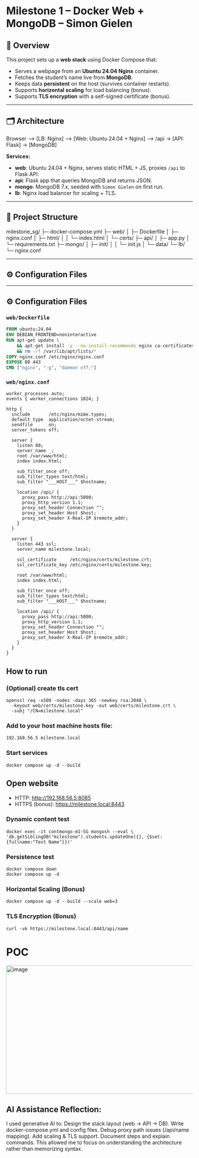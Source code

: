 # Milestone 1 – Docker Web + MongoDB – Simon Gielen

## 📌 Overview
This project sets up a **web stack** using Docker Compose that:
- Serves a webpage from an **Ubuntu 24.04 Nginx** container.
- Fetches the student’s name live from **MongoDB**.
- Keeps data **persistent** on the host (survives container restarts).
- Supports **horizontal scaling** for load balancing (bonus).
- Supports **TLS encryption** with a self-signed certificate (bonus).

---

## 🗂 Architecture
Browser --> [LB: Nginx] --> [Web: Ubuntu 24.04 + Nginx]
--> /api -> [API: Flask] -> [MongoDB]


**Services:**
- **web**: Ubuntu 24.04 + Nginx, serves static HTML + JS, proxies `/api` to Flask API.
- **api**: Flask app that queries MongoDB and returns JSON.
- **mongo**: MongoDB 7.x, seeded with `Simon Gielen` on first run.
- **lb**: Nginx load balancer for scaling + TLS.

---

## 📁 Project Structure
milestone_sg/
├─ docker-compose.yml
├─ web/
│ ├─ Dockerfile
│ ├─ nginx.conf
│ ├─ html/
│ │ └─ index.html
│ └─ certs/
├─ api/
│ ├─ app.py
│ └─ requirements.txt
├─ mongo/
│ ├─ init/
│ │ └─ init.js
│ └─ data/
└─ lb/
└─ nginx.conf


---

## ⚙ Configuration Files


---

## ⚙ Configuration Files

### `web/Dockerfile`
```dockerfile
FROM ubuntu:24.04
ENV DEBIAN_FRONTEND=noninteractive
RUN apt-get update \
    && apt-get install -y --no-install-recommends nginx ca-certificates curl \
    && rm -rf /var/lib/apt/lists/*
COPY nginx.conf /etc/nginx/nginx.conf
EXPOSE 80 443
CMD ["nginx", "-g", "daemon off;"]
```
### `web/nginx.conf`
```
worker_processes auto;
events { worker_connections 1024; }

http {
  include       /etc/nginx/mime.types;
  default_type  application/octet-stream;
  sendfile      on;
  server_tokens off;

  server {
    listen 80;
    server_name _;
    root /var/www/html;
    index index.html;

    sub_filter_once off;
    sub_filter_types text/html;
    sub_filter "___HOST___" $hostname;

    location /api/ {
      proxy_pass http://api:5000;
      proxy_http_version 1.1;
      proxy_set_header Connection "";
      proxy_set_header Host $host;
      proxy_set_header X-Real-IP $remote_addr;
    }
  }

  server {
    listen 443 ssl;
    server_name milestone.local;

    ssl_certificate     /etc/nginx/certs/milestone.crt;
    ssl_certificate_key /etc/nginx/certs/milestone.key;

    root /var/www/html;
    index index.html;

    sub_filter_once off;
    sub_filter_types text/html;
    sub_filter "___HOST___" $hostname;

    location /api/ {
      proxy_pass http://api:5000;
      proxy_http_version 1.1;
      proxy_set_header Connection "";
      proxy_set_header Host $host;
      proxy_set_header X-Real-IP $remote_addr;
    }
  }
}
```
## How to run
### (Optional) create tls cert
```
openssl req -x509 -nodes -days 365 -newkey rsa:2048 \
  -keyout web/certs/milestone.key -out web/certs/milestone.crt \
  -subj "/CN=milestone.local"
```

### Add to your host machine hosts file:
```
192.168.56.5 milestone.local
```

### Start services
```
docker compose up -d --build
```

## Open website
- HTTP: http://192.168.56.5:8085
- HTTPS (bonus): https://milestone.local:8443

### Dynamic content test
```
docker exec -it contmongo-m1-SG mongosh --eval \
'db.getSiblingDB("milestone").students.updateOne({}, {$set:{fullname:"Test Name"}})'
```

### Persistence test
```
docker compose down
docker compose up -d
```
### Horizontal Scaling (Bonus)
```
docker compose up -d --build --scale web=3
```
### TLS Encryption (Bonus)
```
curl -vk https://milestone.local:8443/api/name
```
# POC
<img width="815" height="347" alt="image" src="https://github.com/user-attachments/assets/8e335773-7fab-4997-83d7-7c86b3de2a4f" />

## AI Assistance Reflection:
  I used generative AI to:
  Design the stack layout (web → API → DB).
  Write docker-compose.yml and config files.
  Debug proxy path issues (/api/name mapping).
  Add scaling & TLS support.
  Document steps and explain commands.
  This allowed me to focus on understanding the architecture rather than memorizing syntax.


